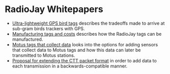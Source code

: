# RadioJay Whitepapers



- [Ultra-lightweight GPS bird tags](ultra-lightweight-gps-tags.md) describes the tradeoffs
  made to arrive at sub-gram birds trackers with GPS.
- [Manufacturing tags and costs](tag-manufacturing-costs.md) describes how the RadioJay tags
  can be manufactured.
- [Motus tags that collect data](Motus-data-tags.md) looks into the options for adding sensors that
  collect data to Motus tags and how this data can later be transmitted to Motus stations.
- [Proposal for extending the CTT packet format](extending-motus-protocol.md) in order to add data
  to each transmission in a backwards-compatible manner.
